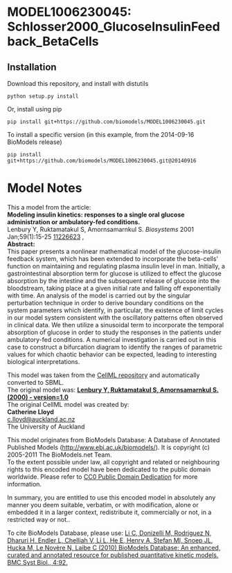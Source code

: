 # MODEL1006230045: Schlosser2000_GlucoseInsulinFeedback_BetaCells

## Installation

Download this repository, and install with distutils

`python setup.py install`

Or, install using pip

`pip install git+https://github.com/biomodels/MODEL1006230045.git`

To install a specific version (in this example, from the 2014-09-16 BioModels release)

`pip install git+https://github.com/biomodels/MODEL1006230045.git@20140916`


# Model Notes


This a model from the article:  
**Modeling insulin kinetics: responses to a single oral glucose administration or ambulatory-fed conditions.**   
Lenbury Y, Ruktamatakul S, Amornsamarnkul S. _Biosystems_ 2001 Jan;59(1):15-25
[11226623](http://www.ncbi.nlm.nih.gov/pubmed/11226623) ,  
**Abstract:**   
This paper presents a nonlinear mathematical model of the glucose-insulin
feedback system, which has been extended to incorporate the beta-cells'
function on maintaining and regulating plasma insulin level in man. Initially,
a gastrointestinal absorption term for glucose is utilized to effect the
glucose absorption by the intestine and the subsequent release of glucose into
the bloodstream, taking place at a given initial rate and falling off
exponentially with time. An analysis of the model is carried out by the
singular perturbation technique in order to derive boundary conditions on the
system parameters which identify, in particular, the existence of limit cycles
in our model system consistent with the oscillatory patterns often observed in
clinical data. We then utilize a sinusoidal term to incorporate the temporal
absorption of glucose in order to study the responses in the patients under
ambulatory-fed conditions. A numerical investigation is carried out in this
case to construct a bifurcation diagram to identify the ranges of parametric
values for which chaotic behavior can be expected, leading to interesting
biological interpretations.

This model was taken from the [CellML
repository](http://www.cellml.org/models) and automatically converted to SBML.  
The original model was: [ **Lenbury Y, Ruktamatakul S, Amornsamarnkul S.
(2000) - version=1.0**
](http://models.cellml.org/exposure/5f6f06b289ac55fabfd2e47d5c25119c)  
The original CellML model was created by:  
**Catherine Lloyd**   
c.lloyd@auckland.ac.nz  
The University of Auckland  

This model originates from BioModels Database: A Database of Annotated
Published Models (http://www.ebi.ac.uk/biomodels/). It is copyright (c)
2005-2011 The BioModels.net Team.  
To the extent possible under law, all copyright and related or neighbouring
rights to this encoded model have been dedicated to the public domain
worldwide. Please refer to [CC0 Public Domain
Dedication](http://creativecommons.org/publicdomain/zero/1.0/) for more
information.

In summary, you are entitled to use this encoded model in absolutely any
manner you deem suitable, verbatim, or with modification, alone or embedded it
in a larger context, redistribute it, commercially or not, in a restricted way
or not..  
  
To cite BioModels Database, please use: [Li C, Donizelli M, Rodriguez N,
Dharuri H, Endler L, Chelliah V, Li L, He E, Henry A, Stefan MI, Snoep JL,
Hucka M, Le Novère N, Laibe C (2010) BioModels Database: An enhanced, curated
and annotated resource for published quantitative kinetic models. BMC Syst
Biol., 4:92.](http://www.ncbi.nlm.nih.gov/pubmed/20587024)


